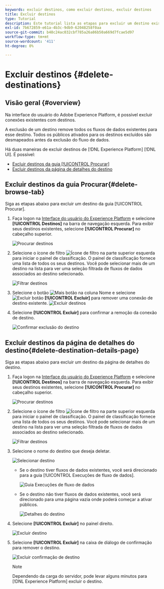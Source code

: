 ```yaml
---
keywords: excluir destinos, como excluir destinos, excluir destinos
title: Excluir destinos
type: Tutorial
description: Este tutorial lista as etapas para excluir um destino existente na interface do usuário do Adobe Experience Platform
exl-id: 7b672859-e61a-4b3c-9db9-62048258f0aa
source-git-commit: b48c24ac032cbf785a26a86b50a669d7fcae5d97
workflow-type: tm+mt
source-wordcount: '411'
ht-degree: 0%

---
```


# Excluir destinos {#delete-destinations}

## Visão geral {#overview}

Na interface do usuário do Adobe Experience Platform, é possível excluir conexões existentes com destinos.

A exclusão de um destino remove todos os fluxos de dados existentes para esse destino. Todos os públicos ativados para os destinos excluídos são desmapeados antes da exclusão do fluxo de dados.

Há duas maneiras de excluir destinos de [!DNL Experience Platform] [!DNL UI]. É possível:

* [Excluir destinos da guia [!UICONTROL Procurar]](#delete-browse-tab)
* [Excluir destinos da página de detalhes do destino](#delete-destination-details-page)

## Excluir destinos da guia Procurar{#delete-browse-tab}

Siga as etapas abaixo para excluir um destino da guia [!UICONTROL Procurar].

1. Faça logon na [Interface do usuário do Experience Platform](https://platform.adobe.com/) e selecione **[!UICONTROL Destinos]** na barra de navegação esquerda. Para exibir seus destinos existentes, selecione **[!UICONTROL Procurar]** no cabeçalho superior.

   ![Procurar destinos](../assets/ui/delete-destinations/browse-destinations.png)

2. Selecione o ícone de filtro ![Ícone de filtro](/help/images/icons/filter.png) na parte superior esquerda para iniciar o painel de classificação. O painel de classificação fornece uma lista de todos os seus destinos. Você pode selecionar mais de um destino na lista para ver uma seleção filtrada de fluxos de dados associados ao destino selecionado.

   ![Filtrar destinos](../assets/ui/delete-destinations/filter-destinations.png)

3. Selecione o botão ![Mais botão](/help/images/icons/more.png) na coluna Nome e selecione ![Excluir botão](/help/images/icons/delete.png) **[!UICONTROL Excluir]** para remover uma conexão de destino existente.
   ![Excluir destinos](../assets/ui/delete-destinations/delete-destinations.png)

4. Selecione **[!UICONTROL Excluir]** para confirmar a remoção da conexão de destino.

   ![Confirmar exclusão do destino](../assets/ui/delete-destinations/delete-destinations-confirm.png)

## Excluir destinos da página de detalhes do destino{#delete-destination-details-page}

Siga as etapas abaixo para excluir um destino da página de detalhes do destino.

1. Faça logon na [Interface do usuário do Experience Platform](https://platform.adobe.com/) e selecione **[!UICONTROL Destinos]** na barra de navegação esquerda. Para exibir seus destinos existentes, selecione **[!UICONTROL Procurar]** no cabeçalho superior.

   ![Procurar destinos](../assets/ui/delete-destinations/browse-destinations.png)

2. Selecione o ícone de filtro ![Ícone de filtro](/help/images/icons/filter.png) na parte superior esquerda para iniciar o painel de classificação. O painel de classificação fornece uma lista de todos os seus destinos. Você pode selecionar mais de um destino na lista para ver uma seleção filtrada de fluxos de dados associados ao destino selecionado.

   ![Filtrar destinos](../assets/ui/delete-destinations/filter-destinations.png)

3. Selecione o nome do destino que deseja deletar.

   ![Selecionar destino](../assets/ui/delete-destinations/delete-destination-select.png)

   * Se o destino tiver fluxos de dados existentes, você será direcionado para a guia [!UICONTROL Execuções de fluxo de dados].

     ![Guia Execuções de fluxo de dados](../assets/ui/delete-destinations/destination-details-dataflows.png)

   * Se o destino não tiver fluxos de dados existentes, você será direcionado para uma página vazia onde poderá começar a ativar públicos.

     ![Detalhes do destino](../assets/ui/delete-destinations/destination-details-empty.png)

4. Selecione **[!UICONTROL Excluir]** no painel direito.

   ![Excluir destino](../assets/ui/delete-destinations/delete-destinations-button.png)

5. Selecione **[!UICONTROL Excluir]** na caixa de diálogo de confirmação para remover o destino.

   ![Excluir confirmação de destino](..//assets/ui/delete-destinations/delete-destinations-delete.png)

   >[!NOTE]
   >
   >Dependendo da carga do servidor, pode levar alguns minutos para [!DNL Experience Platform] excluir o destino.

